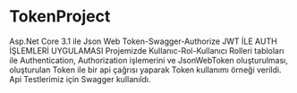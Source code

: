 # TokenProject
Asp.Net Core 3.1 ile Json Web Token-Swagger-Authorize
JWT İLE AUTH İŞLEMLERİ UYGULAMASI
Projemizde Kullanıc-Rol-Kullanıcı Rolleri tabloları ile Authentication, Authorization işlemerini ve JsonWebToken oluşturulması, oluşturulan Token ile bir api çağrısı yaparak Token kullanımı örneği verildi.
Api Testlerimiz için Swagger kullanıldı.
